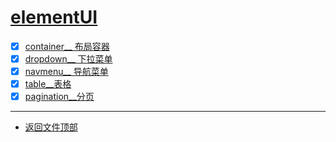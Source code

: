
# [elementUI](../README.md)

- [x] [container__ 布局容器](src/container.html)
- [x] [dropdown__ 下拉菜单](src/dropdown.html)
- [x] [navmenu__ 导航菜单](src/navmenu.html)
- [x] [table__表格](src/table.html)
- [x] [pagination__分页](src/pagination.html)

-----------------

- [返回文件顶部](../README.md)



